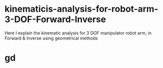 # kinematicis-analysis-for-robot-arm-3-DOF-Forward-Inverse
Here I explain the kinematic analysis for 3 DOF manipulator robot arm, in Forward &amp; Inverse using geometrical methods
# gd
